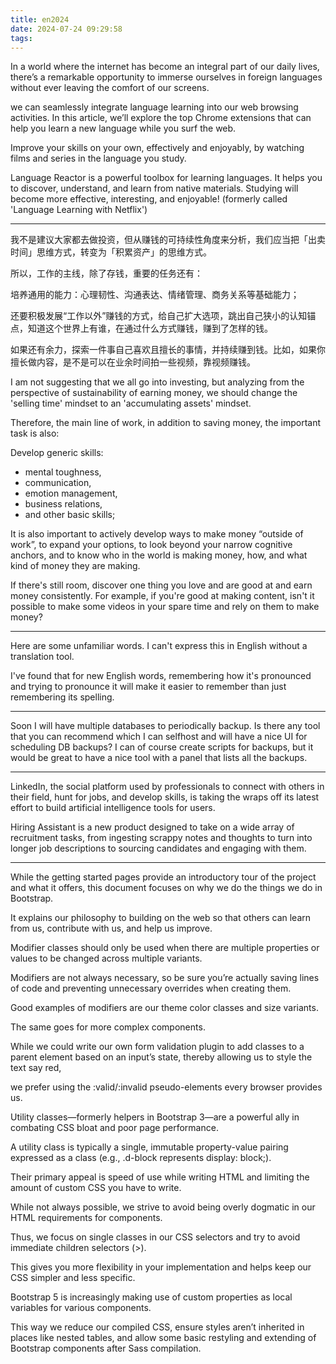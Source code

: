 ```yaml
---
title: en2024
date: 2024-07-24 09:29:58
tags:
---
```


In a world where the internet has become an integral part of our daily lives, there’s a remarkable opportunity to immerse ourselves in foreign languages without ever leaving the comfort of our screens.

we can seamlessly integrate language learning into our web browsing activities. In this article, we’ll explore the top Chrome extensions that can help you learn a new language while you surf the web.

Improve your skills on your own, effectively and enjoyably, by watching films and series in the language you study.

Language Reactor is a powerful toolbox for learning languages. It helps you to discover, understand, and learn from native materials. Studying will become more effective, interesting, and enjoyable! (formerly called 'Language Learning with Netflix')

---

我不是建议大家都去做投资，但从赚钱的可持续性角度来分析，我们应当把「出卖时间」思维方式，转变为「积累资产」的思维方式。

所以，工作的主线，除了存钱，重要的任务还有：

培养通用的能力：心理韧性、沟通表达、情绪管理、商务关系等基础能力；

还要积极发展“工作以外”赚钱的方式，给自己扩大选项，跳出自己狭小的认知锚点，知道这个世界上有谁，在通过什么方式赚钱，赚到了怎样的钱。

如果还有余力，探索一件事自己喜欢且擅长的事情，并持续赚到钱。比如，如果你擅长做内容，是不是可以在业余时间拍一些视频，靠视频赚钱。

I am not suggesting that we all go into investing, 
but analyzing from the perspective of sustainability of earning money, 
we should change the 'selling time' mindset to an 'accumulating assets' mindset.

Therefore, the main line of work, in addition to saving money, the important task is also:

Develop generic skills: 
- mental toughness, 
- communication, 
- emotion management, 
- business relations, 
- and other basic skills;

It is also important to actively develop ways to make money “outside of work”, 
to expand your options, 
to look beyond your narrow cognitive anchors, 
and to know who in the world is making money, how, 
and what kind of money they are making.

If there's still room, 
discover one thing you love and are good at and earn money consistently.
For example, if you're good at making content, 
isn't it possible to make some videos in your spare time 
and rely on them to make money?

---
Here are some unfamiliar words.
I can't express this in English without a translation tool.

I've found that for new English words, 
remembering how it's pronounced and trying to pronounce it 
will make it easier to remember than just remembering its spelling.

---

Soon I will have multiple databases to periodically backup. 
Is there any tool that you can recommend which I can selfhost 
and will have a nice UI for scheduling DB backups? 
I can of course create scripts for backups, 
but it would be great to have a nice tool with a panel that lists all the backups.

---

LinkedIn, the social platform used by professionals to connect with others in their field, 
hunt for jobs, and develop skills, 
is taking the wraps off its latest effort to build artificial intelligence tools for users.

Hiring Assistant is a new product designed to take on a wide array of recruitment tasks, 
from ingesting scrappy notes and thoughts to turn into longer job descriptions to sourcing candidates and engaging with them.

---

While the getting started pages provide an introductory tour of the project and what it offers, this document focuses on why we do the things we do in Bootstrap.

It explains our philosophy to building on the web so that others can learn from us, contribute with us, and help us improve.

Modifier classes should only be used when there are multiple properties or values to be changed across multiple variants.

Modifiers are not always necessary, so be sure you’re actually saving lines of code and preventing unnecessary overrides when creating them.

Good examples of modifiers are our theme color classes and size variants.

The same goes for more complex components.

While we could write our own form validation plugin to add classes to a parent element based on an input’s state,
thereby allowing us to style the text say red,

we prefer using the :valid/:invalid pseudo-elements every browser provides us.

Utility classes—formerly helpers in Bootstrap 3—are a powerful ally in combating CSS bloat and poor page performance.

A utility class is typically a single, immutable property-value pairing expressed as a class (e.g., .d-block represents display: block;).

Their primary appeal is speed of use while writing HTML and limiting the amount of custom CSS you have to write.

While not always possible, we strive to avoid being overly dogmatic in our HTML requirements for components.

Thus, we focus on single classes in our CSS selectors and try to avoid immediate children selectors (>).

This gives you more flexibility in your implementation and helps keep our CSS simpler and less specific.

Bootstrap 5 is increasingly making use of custom properties as local variables for various components.

This way we reduce our compiled CSS, ensure styles aren’t inherited in places like nested tables, and allow some basic restyling and extending of Bootstrap components after Sass compilation.
